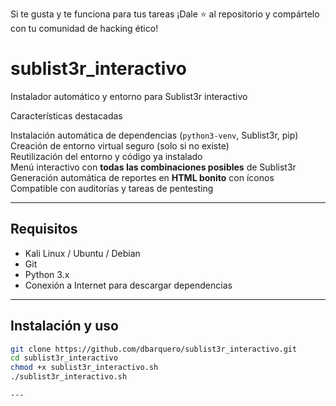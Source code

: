 Si te gusta y te funciona para tus tareas 
¡Dale ⭐ al repositorio y compártelo con tu comunidad de hacking ético!

# sublist3r_interactivo
Instalador automático y entorno para Sublist3r interactivo

Características destacadas

Instalación automática de dependencias (`python3-venv`, Sublist3r, pip)  
Creación de entorno virtual seguro (solo si no existe)  
Reutilización del entorno y código ya instalado  
Menú interactivo con **todas las combinaciones posibles** de Sublist3r  
Generación automática de reportes en **HTML bonito** con íconos  
Compatible con auditorías y tareas de pentesting

---

##  Requisitos

- Kali Linux / Ubuntu / Debian
- Git
- Python 3.x
- Conexión a Internet para descargar dependencias

---

##  Instalación y uso

```bash
git clone https://github.com/dbarquero/sublist3r_interactivo.git
cd sublist3r_interactivo
chmod +x sublist3r_interactivo.sh
./sublist3r_interactivo.sh

---

